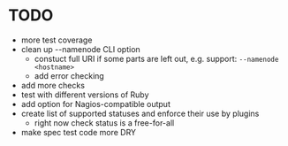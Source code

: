 TODO
====

* more test coverage
* clean up --namenode CLI option
    * constuct full URI if some parts are left out, e.g. support:
        `--namenode <hostname>`
    * add error checking
* add more checks
* test with different versions of Ruby
* add option for Nagios-compatible output
* create list of supported statuses and enforce their use by plugins
    * right now check status is a free-for-all
* make spec test code more DRY

